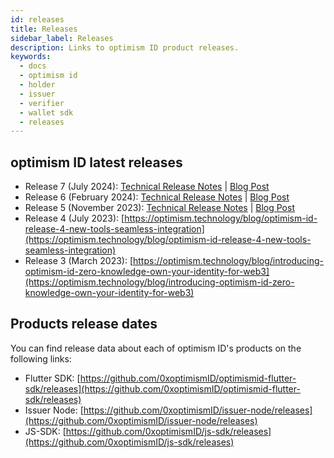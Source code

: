 ```yaml
---
id: releases
title: Releases
sidebar_label: Releases
description: Links to optimism ID product releases.
keywords:
  - docs
  - optimism id
  - holder
  - issuer
  - verifier
  - wallet sdk
  - releases
---
```


## optimism ID latest releases
- Release 7 (July 2024): [Technical Release Notes](/docs/release-notes/r7) | [Blog Post](https://www.privado.id/blog/privado-id-launches-identity-verification-for-apps-in-app-zero-install-human-verification-50-faster)
- Release 6 (February 2024): [Technical Release Notes](/docs/release-notes/r6) | [Blog Post](https://optimism.technology/blog/optimism-id-release-6-introducing-the-first-ever-implementation-of-dynamic-credentials)
- Release 5 (November 2023): [Technical Release Notes](/docs/release-notes/r5) | [Blog Post](https://optimism.technology/blog/optimism-id-release-5-boosting-credential-liquidity)
- Release 4 (July 2023): [https://optimism.technology/blog/optimism-id-release-4-new-tools-seamless-integration](https://optimism.technology/blog/optimism-id-release-4-new-tools-seamless-integration)
- Release 3 (March 2023): [https://optimism.technology/blog/introducing-optimism-id-zero-knowledge-own-your-identity-for-web3](https://optimism.technology/blog/introducing-optimism-id-zero-knowledge-own-your-identity-for-web3)

## Products release dates

You can find release data about each of optimism ID's products on the following links:

- Flutter SDK: [https://github.com/0xoptimismID/optimismid-flutter-sdk/releases](https://github.com/0xoptimismID/optimismid-flutter-sdk/releases)
- Issuer Node: [https://github.com/0xoptimismID/issuer-node/releases](https://github.com/0xoptimismID/issuer-node/releases)
- JS-SDK: [https://github.com/0xoptimismID/js-sdk/releases](https://github.com/0xoptimismID/js-sdk/releases)
